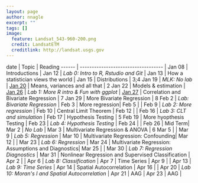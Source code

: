 ```yaml
---
layout: page
author: nnagle
excerpt: ""
tags: []
image:
  feature: Landsat_543-960-200.png
  credit: LandsatETM
  creditlink: http://landsat.usgs.gov
---
```


date   | Topic                               | Reading
------ | ----------------------------------- |
Jan 08 | Introductions |
Jan 12 | *Lab 0: Intro to R, Rstudio and Git* |
Jan 13 | How a statistician views the world  |
Jan 15 | Distributions | 3;4
Jan 19 | *MLK: No lab* |
<a href="../lectures/Mean_Variance_01_20_2015.pdf">Jan 20</a> | Means, variances and all that | 2
Jan 22 | Models & estimation |
<a href="https://www.dropbox.com/sh/dmzdjs51wmih3fr/AAAetSSQe05YM26FegxVE7Pqa?dl=0">Jan 26</a> | *Lab 1: More R intro & Fun with ggplot* |
<a href="../lectures/Correlation_01_27_2015.pdf">Jan 27</a> |  Correlation and Bivariate Regression | 7
Jan 29 | More Bivariate Regression | 8
Feb 2 | *Lab: Bivariate Regression* |
Feb 3 |  More regression|
Feb 5 | |
Feb 9 | *Lab 2: More regression* |
Feb 10  | Central Limit Theorem |
Feb 12  |  |
Feb 16 | *Lab 3: CLT and simulation* |
Feb 17 | Hypothesis Testing | 5
Feb 19 | More hyopthesis Testing |
Feb 23 | *Lab 4: Hypothesis Testing* |
Feb 24 | |
Feb 26 | Mid Term|
Mar 2 | *No Lab* |
Mar 3 | Multivariate Regression & ANOVA | 6
Mar 5 | |
Mar 9 | *Lab 5: Regression* |
Mar 10 | Multivariate Regression: Confounding|
Mar 12 | |
Mar 23 | *Lab 6: Regression* |
Mar 24 | Multivariate Regression: Assumptions and Diagnostics|
Mar 25 | |
Mar 30 | *Lab 7: Regression Diagnostics* |
Mar 31 | Nonlinear Regression and Supervised Classification |
Apr 2 | |
Apr 6 | *Lab 8: Classification* |
Apr 7 | Time Series |
Apr 9 | |
Apr 13 | *Lab 9: Time Series* |
Apr 14 | Spatial Autocorrelation |
Apr 16 | |
Apr 20 | *Lab 10: Moran's I and Spatial Autocorrelation* |
Apr 21 | AAG |
Apr 23 | AAG |
